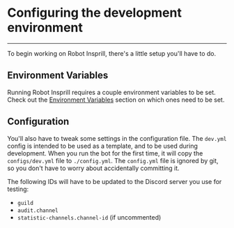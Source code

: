 # Configuring the development environment

---

To begin working on Robot Insprill, there's a little setup you'll have to do.

## Environment Variables

Running Robot Insprill requires a couple environment variables to be set.
Check out the [Environment Variables](../configuration/env.md) section on which ones need to be set.

## Configuration

You'll also have to tweak some settings in the configuration file.
The `dev.yml` config is intended to be used as a template, and to be used during development.
When you run the bot for the first time, it will copy the `configs/dev.yml` file to `./config.yml`.
The `config.yml` file is ignored by git, so you don't have to worry about accidentally committing it.

The following IDs will have to be updated to the Discord server you use for testing:

- `guild`
- `audit.channel`
- `statistic-channels.channel-id` (if uncommented)
